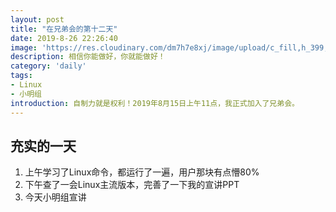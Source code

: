```yaml
---
layout: post
title: "在兄弟会的第十二天"
date: 2019-8-26 22:26:40
image: 'https://res.cloudinary.com/dm7h7e8xj/image/upload/c_fill,h_399,w_760/v1501268554/sunrise_ttb9nk.jpg'
description: 相信你能做好，你就能做好！
category: 'daily'
tags:
- Linux
- 小明组
introduction: 自制力就是权利！2019年8月15日上午11点，我正式加入了兄弟会。
---
```


## 充实的一天

1. 上午学习了Linux命令，都运行了一遍，用户那块有点懵80%  
2. 下午查了一会Linux主流版本，完善了一下我的宣讲PPT  
3. 今天小明组宣讲  












